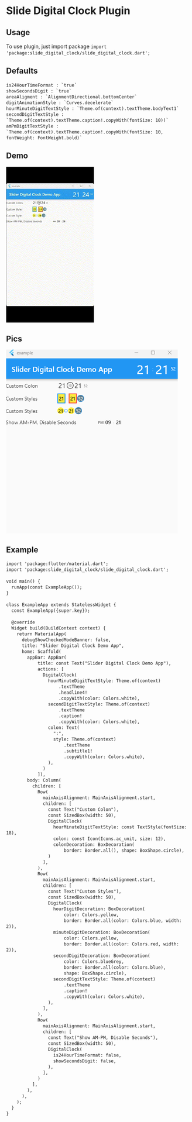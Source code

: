 # Slide Digital Clock Plugin

## Usage

To use plugin, just import package `import 'package:slide_digital_clock/slide_digital_clock.dart';`

## Defaults

    is24HourTimeFormat : `true`
    showSecondsDigit : `true`  
    areaAligment : `AlignmentDirectional.bottomCenter`   
    digitAnimationStyle : `Curves.decelerate`
    hourMinuteDigitTextStyle : `Theme.of(context).textTheme.bodyText1`
    secondDigitTextStyle : `Theme.of(context).textTheme.caption!.copyWith(fontSize: 10))`
    amPmDigitTextStyle : `Theme.of(context).textTheme.caption!.copyWith(fontSize: 10, fontWeight: FontWeight.bold)`

## Demo

![Demo: ](demo.gif)

## Pics

![Demo: ](example.png)

## Example

```
import 'package:flutter/material.dart';
import 'package:slide_digital_clock/slide_digital_clock.dart';

void main() {
  runApp(const ExampleApp());
}

class ExampleApp extends StatelessWidget {
  const ExampleApp({super.key});

  @override
  Widget build(BuildContext context) {
    return MaterialApp(
      debugShowCheckedModeBanner: false,
      title: "Slider Digital Clock Demo App",
      home: Scaffold(
        appBar: AppBar(
            title: const Text("Slider Digital Clock Demo App"),
            actions: [
              DigitalClock(
                hourMinuteDigitTextStyle: Theme.of(context)
                    .textTheme
                    .headline4!
                    .copyWith(color: Colors.white),
                secondDigitTextStyle: Theme.of(context)
                    .textTheme
                    .caption!
                    .copyWith(color: Colors.white),
                colon: Text(
                  ":",
                  style: Theme.of(context)
                      .textTheme
                      .subtitle1!
                      .copyWith(color: Colors.white),
                ),
              )
            ]),
        body: Column(
          children: [
            Row(
              mainAxisAlignment: MainAxisAlignment.start,
              children: [
                const Text("Custom Colon"),
                const SizedBox(width: 50),
                DigitalClock(
                  hourMinuteDigitTextStyle: const TextStyle(fontSize: 18),
                  colon: const Icon(Icons.ac_unit, size: 12),
                  colonDecoration: BoxDecoration(
                      border: Border.all(), shape: BoxShape.circle),
                )
              ],
            ),
            Row(
              mainAxisAlignment: MainAxisAlignment.start,
              children: [
                const Text("Custom Styles"),
                const SizedBox(width: 50),
                DigitalClock(
                  hourDigitDecoration: BoxDecoration(
                      color: Colors.yellow,
                      border: Border.all(color: Colors.blue, width: 2)),
                  minuteDigitDecoration: BoxDecoration(
                      color: Colors.yellow,
                      border: Border.all(color: Colors.red, width: 2)),
                  secondDigitDecoration: BoxDecoration(
                      color: Colors.blueGrey,
                      border: Border.all(color: Colors.blue),
                      shape: BoxShape.circle),
                  secondDigitTextStyle: Theme.of(context)
                      .textTheme
                      .caption!
                      .copyWith(color: Colors.white),
                ),
              ],
            ),
            Row(
              mainAxisAlignment: MainAxisAlignment.start,
              children: [
                const Text("Show AM-PM, Disable Seconds"),
                const SizedBox(width: 50),
                DigitalClock(
                  is24HourTimeFormat: false,
                  showSecondsDigit: false,
                ),
              ],
            )
          ],
        ),
      ),
    );
  }
}


```
